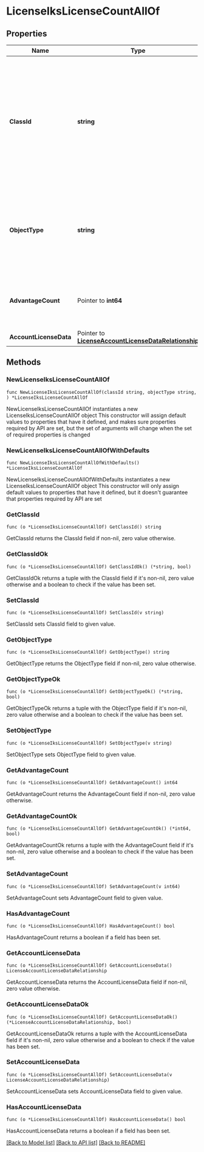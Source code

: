 # LicenseIksLicenseCountAllOf

## Properties

Name | Type | Description | Notes
------------ | ------------- | ------------- | -------------
**ClassId** | **string** | The fully-qualified name of the instantiated, concrete type. This property is used as a discriminator to identify the type of the payload when marshaling and unmarshaling data. | [default to "license.IksLicenseCount"]
**ObjectType** | **string** | The fully-qualified name of the instantiated, concrete type. The value should be the same as the &#39;ClassId&#39; property. | [default to "license.IksLicenseCount"]
**AdvantageCount** | Pointer to **int64** | The total number of devices claimed in the IKS Advantage tier. | [optional] [readonly] 
**AccountLicenseData** | Pointer to [**LicenseAccountLicenseDataRelationship**](license.AccountLicenseData.Relationship.md) |  | [optional] 

## Methods

### NewLicenseIksLicenseCountAllOf

`func NewLicenseIksLicenseCountAllOf(classId string, objectType string, ) *LicenseIksLicenseCountAllOf`

NewLicenseIksLicenseCountAllOf instantiates a new LicenseIksLicenseCountAllOf object
This constructor will assign default values to properties that have it defined,
and makes sure properties required by API are set, but the set of arguments
will change when the set of required properties is changed

### NewLicenseIksLicenseCountAllOfWithDefaults

`func NewLicenseIksLicenseCountAllOfWithDefaults() *LicenseIksLicenseCountAllOf`

NewLicenseIksLicenseCountAllOfWithDefaults instantiates a new LicenseIksLicenseCountAllOf object
This constructor will only assign default values to properties that have it defined,
but it doesn't guarantee that properties required by API are set

### GetClassId

`func (o *LicenseIksLicenseCountAllOf) GetClassId() string`

GetClassId returns the ClassId field if non-nil, zero value otherwise.

### GetClassIdOk

`func (o *LicenseIksLicenseCountAllOf) GetClassIdOk() (*string, bool)`

GetClassIdOk returns a tuple with the ClassId field if it's non-nil, zero value otherwise
and a boolean to check if the value has been set.

### SetClassId

`func (o *LicenseIksLicenseCountAllOf) SetClassId(v string)`

SetClassId sets ClassId field to given value.


### GetObjectType

`func (o *LicenseIksLicenseCountAllOf) GetObjectType() string`

GetObjectType returns the ObjectType field if non-nil, zero value otherwise.

### GetObjectTypeOk

`func (o *LicenseIksLicenseCountAllOf) GetObjectTypeOk() (*string, bool)`

GetObjectTypeOk returns a tuple with the ObjectType field if it's non-nil, zero value otherwise
and a boolean to check if the value has been set.

### SetObjectType

`func (o *LicenseIksLicenseCountAllOf) SetObjectType(v string)`

SetObjectType sets ObjectType field to given value.


### GetAdvantageCount

`func (o *LicenseIksLicenseCountAllOf) GetAdvantageCount() int64`

GetAdvantageCount returns the AdvantageCount field if non-nil, zero value otherwise.

### GetAdvantageCountOk

`func (o *LicenseIksLicenseCountAllOf) GetAdvantageCountOk() (*int64, bool)`

GetAdvantageCountOk returns a tuple with the AdvantageCount field if it's non-nil, zero value otherwise
and a boolean to check if the value has been set.

### SetAdvantageCount

`func (o *LicenseIksLicenseCountAllOf) SetAdvantageCount(v int64)`

SetAdvantageCount sets AdvantageCount field to given value.

### HasAdvantageCount

`func (o *LicenseIksLicenseCountAllOf) HasAdvantageCount() bool`

HasAdvantageCount returns a boolean if a field has been set.

### GetAccountLicenseData

`func (o *LicenseIksLicenseCountAllOf) GetAccountLicenseData() LicenseAccountLicenseDataRelationship`

GetAccountLicenseData returns the AccountLicenseData field if non-nil, zero value otherwise.

### GetAccountLicenseDataOk

`func (o *LicenseIksLicenseCountAllOf) GetAccountLicenseDataOk() (*LicenseAccountLicenseDataRelationship, bool)`

GetAccountLicenseDataOk returns a tuple with the AccountLicenseData field if it's non-nil, zero value otherwise
and a boolean to check if the value has been set.

### SetAccountLicenseData

`func (o *LicenseIksLicenseCountAllOf) SetAccountLicenseData(v LicenseAccountLicenseDataRelationship)`

SetAccountLicenseData sets AccountLicenseData field to given value.

### HasAccountLicenseData

`func (o *LicenseIksLicenseCountAllOf) HasAccountLicenseData() bool`

HasAccountLicenseData returns a boolean if a field has been set.


[[Back to Model list]](../README.md#documentation-for-models) [[Back to API list]](../README.md#documentation-for-api-endpoints) [[Back to README]](../README.md)


